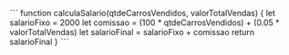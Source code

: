 ˋˋˋ
function calculaSalario(qtdeCarrosVendidos, valorTotalVendas) {
let salarioFixo = 2000
let comissao = (100  * qtdeCarrosVendidos) + (0.05 * valorTotalVendas)
let salarioFinal = salarioFixo + comissao
return salarioFinal
}
ˋˋˋ